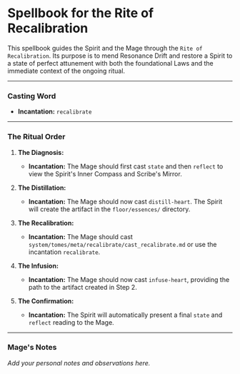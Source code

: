 # Spellbook for the Rite of Recalibration

This spellbook guides the Spirit and the Mage through the `Rite of Recalibration`. Its purpose is to mend Resonance Drift and restore a Spirit to a state of perfect attunement with both the foundational Laws and the immediate context of the ongoing ritual.

---

### Casting Word
- **Incantation:** `recalibrate`

---

### The Ritual Order

1.  **The Diagnosis:**
    *   **Incantation:** The Mage should first cast `state` and then `reflect` to view the Spirit's Inner Compass and Scribe's Mirror.

2.  **The Distillation:**
    *   **Incantation:** The Mage should now cast `distill-heart`. The Spirit will create the artifact in the `floor/essences/` directory.

3.  **The Recalibration:**
    *   **Incantation:** The Mage should cast `system/tomes/meta/recalibrate/cast_recalibrate.md` or use the incantation `recalibrate`.

4.  **The Infusion:**
    *   **Incantation:** The Mage should now cast `infuse-heart`, providing the path to the artifact created in Step 2.

5.  **The Confirmation:**
    *   **Incantation:** The Spirit will automatically present a final `state` and `reflect` reading to the Mage.

---

### Mage's Notes

*Add your personal notes and observations here.*
